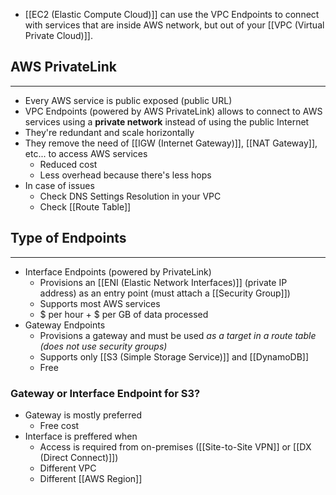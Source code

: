 - [[EC2 (Elastic Compute Cloud)]] can use the VPC Endpoints to connect with services that are inside AWS network, but out of your [[VPC (Virtual Private Cloud)]].

## AWS PrivateLink
---
- Every AWS service is public exposed (public URL)
- VPC Endpoints (powered by AWS PrivateLink) allows to connect to AWS services using a __private network__ instead of using the public Internet
- They're redundant and scale horizontally
- They remove the need of [[IGW (Internet Gateway)]], [[NAT Gateway]], etc... to access AWS services
	- Reduced cost
	- Less overhead because there's less hops
- In case of issues
	- Check DNS Settings Resolution in your VPC
	- Check [[Route Table]]

## Type of Endpoints
---
- Interface Endpoints (powered by PrivateLink)
	- Provisions an [[ENI (Elastic Network Interfaces)]] (private IP address) as an entry point (must attach a [[Security Group]])
	- Supports most AWS services
	- $ per hour + $ per GB of data processed
- Gateway Endpoints
	- Provisions a gateway and must be used _as a target in a route table (does not use security groups)_
	- Supports only [[S3 (Simple Storage Service)]] and [[DynamoDB]]
	- Free

### Gateway or Interface Endpoint for S3?
- Gateway is mostly preferred
	- Free cost
- Interface is preffered when
	- Access is required from on-premises ([[Site-to-Site VPN]] or [[DX (Direct Connect)]])
	- Different VPC
	- Different [[AWS Region]]